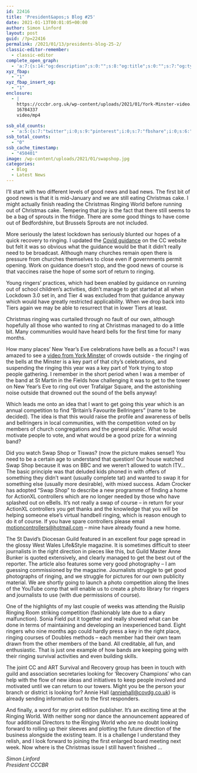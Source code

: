 ```yaml
---
id: 22416
title: 'President&apos;s Blog #25'
date: 2021-01-13T00:01:05+00:00
author: Simon Linford
layout: post
guid: /?p=22416
permalink: /2021/01/13/presidents-blog-25-2/
classic-editor-remember:
  - classic-editor
complete_open_graph:
  - 'a:7:{s:14:"og:description";s:0:"";s:8:"og:title";s:0:"";s:7:"og:type";s:0:"";s:12:"twitter:card";s:7:"summary";s:15:"twitter:creator";s:0:"";s:19:"twitter:description";s:0:"";s:8:"og:image";s:5:"22418";}'
xyz_fbap:
  - "1"
xyz_fbap_insert_og:
  - "1"
enclosure:
  - |
    https://cccbr.org.uk/wp-content/uploads/2021/01/York-Minster-video.mp4
    16784337
    video/mp4
    
ssb_old_counts:
  - 'a:5:{s:7:"twitter";i:0;s:9:"pinterest";i:0;s:7:"fbshare";i:0;s:6:"reddit";i:0;s:6:"tumblr";N;}'
ssb_total_counts:
  - "0"
ssb_cache_timestamp:
  - "450401"
image: /wp-content/uploads/2021/01/swapshop.jpg
categories:
  - Blog
  - Latest News
---
```

I’ll start with two different levels of good news and bad news. The first bit of good news is that it is mid-January and we are still eating Christmas cake. I might actually finish reading the Christmas Ringing World before running out of Christmas cake. Tempering that joy is the fact that there still seems to be a bag of sprouts in the fridge. There are some good things to have come out of Bedfordshire, but Brussels Sprouts are not included.

More seriously the latest lockdown has seriously blunted our hopes of a quick recovery to ringing. I updated the <a href="/coronavirus/" target="_blank" rel="noopener">Covid guidance</a> on the CC website but felt it was so obvious what the guidance would be that it didn’t really need to be broadcast. Although many churches remain open there is pressure from churches themselves to close even if governments permit opening. Work on guidance doesn’t stop, and the good news of course is that vaccines raise the hope of some sort of return to ringing.

Young ringers’ practices, which had been enabled by guidance on running out of school children’s activities, didn’t manage to get started at all when Lockdown 3.0 set in, and Tier 4 was excluded from that guidance anyway which would have greatly restricted applicability. When we drop back into Tiers again we may be able to resurrect that in lower Tiers at least.

Christmas ringing was curtailed through no fault of our own, although hopefully all those who wanted to ring at Christmas managed to do a little bit. Many communities would have heard bells for the first time for many months.

How many places’ New Year’s Eve celebrations have bells as a focus? I was amazed to see a <a href="https://cccbr.org.uk/wp-content/uploads/2021/01/York-Minster-video.mp4" target="_blank" rel="noopener">video from York Minster</a> of crowds outside - the ringing of the bells at the Minster is a key part of that city’s celebrations, and suspending the ringing this year was a key part of York trying to stop people gathering. I remember in the short period when I was a member of the band at St Martin in the Fields how challenging it was to get to the tower on New Year’s Eve to ring out over Trafalgar Square, and the astonishing noise outside that drowned out the sound of the bells anyway!

Which leads me onto an idea that I want to get going this year which is an annual competition to find “Britain’s Favourite Bellringers” (name to be decided). The idea is that this would raise the profile and awareness of bells and bellringers in local communities, with the competition voted on by members of church congregations and the general public. What would motivate people to vote, and what would be a good prize for a winning band?

Did you watch Swap Shop or Tiswas? (now the picture makes sense!) You need to be a certain age to understand that question! Our house watched Swap Shop because it was on BBC and we weren’t allowed to watch ITV&#8230; The basic principle was that deluded kids phoned in with offers of something they didn’t want (usually complete tat) and wanted to swap it for something else (usually more desirable), with mixed success. Adam Crocker has adopted “Swap Shop” to describe a new programme of finding a home for ActionXL controllers which are no longer needed by those who have splashed out on eBells. It’s not really a swap of course – in return for your ActionXL controllers you get thanks and the knowledge that you will be helping someone else’s virtual handbell ringing, which is reason enough to do it of course. If you have spare controllers please email <motioncontrollers@hotmail.com> – mine have already found a new home.

The St David’s Diocesan Guild featured in an excellent four page spread in the glossy West Wales Life&Style magazine. It is sometimes difficult to steer journalists in the right direction in pieces like this, but Guild Master Anne Bunker is quoted extensively, and clearly managed to get the best out of the reporter. The article also features some very good photography – I am guessing commissioned by the magazine. Journalists struggle to get good photographs of ringing, and we struggle for pictures for our own publicity material. We are shortly going to launch a photo competition along the lines of the YouTube comp that will enable us to create a photo library for ringers and journalists to use (with due permissions of course).

One of the highlights of my last couple of weeks was attending the Ruislip Ringing Room striking competition (fashionably late due to a diary malfunction). Sonia Field put it together and really showed what can be done in terms of maintaining and developing an inexperienced band. Eight ringers who nine months ago could hardly press a key in the right place, ringing courses of Doubles methods – each member had their own team drawn from the other members of the band. All creditable, all fun, and enthusiastic. That is just one example of how bands are keeping going with their ringing survival activities and even building skills.

The joint CC and ART Survival and Recovery group has been in touch with guild and association secretaries looking for ‘Recovery Champions’ who can help with the flow of new ideas and initiatives to keep people involved and motivated until we can return to our towers. Might you be the person your branch or district is looking for? Annie Hall (<anniehall@covdg.co.uk>) is already sending information out to the first responders.

And finally, a word for my print edition publisher. It’s an exciting time at the Ringing World. With neither song nor dance the announcement appeared of four additional Directors to the Ringing World who are no doubt looking forward to rolling up their sleeves and plotting the future direction of the business alongside the existing team. It is a challenge I understand they relish, and I look forward to joining the first enlarged board meeting next week. Now where is the Christmas issue I still haven’t finished …

_Simon Linford_  
_President CCCBR_
